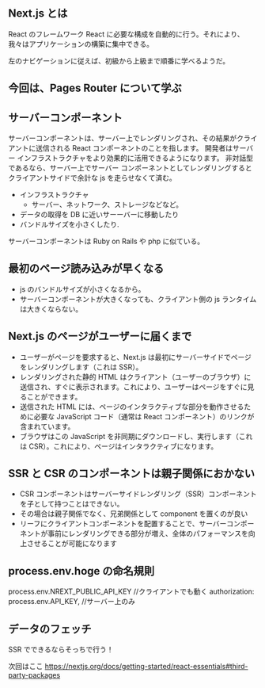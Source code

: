## Next.js とは

React のフレームワーク
React に必要な構成を自動的に行う。それにより、我々はアプリケーションの構築に集中できる。

左のナビゲーションに従えば、初級から上級まで順番に学べるようだ。

## 今回は、Pages Router について学ぶ

## サーバーコンポーネント

サーバーコンポーネントは、サーバー上でレンダリングされ、その結果がクライアントに送信される React コンポーネントのことを指します。
開発者はサーバー インフラストラクチャをより効果的に活用できるようになります。
非対話型であるなら、サーバー上でサーバー コンポーネントとしてレンダリングするとクライアントサイドで余計な js を走らせなくて済む。

- インフラストラクチャ
  - サーバー、ネットワーク、ストレージなどなど。
- データの取得を DB に近いサーーバーに移動したり
- バンドルサイズを小さくしたり.

サーバーコンポーネントは Ruby on Rails や php に似ている。

## 最初のページ読み込みが早くなる

- js のバンドルサイズが小さくなるから。
- サーバーコンポーネントが大きくなっても、クライアント側の js ランタイムは大きくならない。

## Next.js のページがユーザーに届くまで

- ユーザーがページを要求すると、Next.js は最初にサーバーサイドでページをレンダリングします（これは SSR）。
- レンダリングされた静的 HTML はクライアント（ユーザーのブラウザ）に送信され、すぐに表示されます。これにより、ユーザーはページをすぐに見ることができます。
- 送信された HTML には、ページのインタラクティブな部分を動作させるために必要な JavaScript コード（通常は React コンポーネント）のリンクが含まれています。
- ブラウザはこの JavaScript を非同期にダウンロードし、実行します（これは CSR）。これにより、ページはインタラクティブになります。

## SSR と CSR のコンポーネントは親子関係におかない

- CSR コンポーネントはサーバーサイドレンダリング（SSR）コンポーネントを子として持つことはできない。
- その場合は親子関係でなく、兄弟関係として component を置くのが良い
- リーフにクライアントコンポーネントを配置することで、サーバーコンポーネントが事前にレンダリングできる部分が増え、全体のパフォーマンスを向上させることが可能になります

## process.env.hoge の命名規則

process.env.NREXT_PUBLIC_API_KEY //クライアントでも動く
authorization: process.env.API_KEY, //サーバー上のみ

## データのフェッチ

SSR でできるならそっちで行う！

次回はここ
https://nextjs.org/docs/getting-started/react-essentials#third-party-packages

